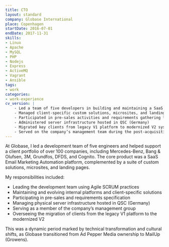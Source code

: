```yaml
---
title: CTO
layout: standard
company: Globase International
place: Copenhagen
startDate: 2016-07-01
endDate: 2017-11-31
skills:
- Linux
- Apache
- MySQL
- PHP
- Nodejs
- Express
- ActiveMQ
- Vagrant
- Ansible
tags:
- work
categories:
- work-experience
cv_version: |
    - Led a team of five developers in building and maintaining a SaaS Email Marketing Automation platform used by over 100 clients, including Mercedes-Benz, Bang & Olufsen, 3M, DFDS and Grundfos
    - Managed client-specific custom solutions, microsites, and landing pages alongside the core platform
    - Participated in pre-sales activities and requirements gathering for enterprise clients
    - Administered server infrastructure hosted in QSC (Germany)
    - Migrated key clients from legacy V1 platform to modernized V2 system
    - Served on the company’s management team during the post-acquisition transition to Growens
---
```


At Globase, I led a development team of five engineers and helped support a client portfolio of over 100 companies, including Mercedes-Benz, Bang & Olufsen, 3M, Grundfos, DFDS, and Cognito. The core product was a SaaS Email Marketing Automation platform, complemented by a suite of custom solutions, microsites, and landing pages.

My responsibilities included:

* Leading the development team using Agile SCRUM practices
* Maintaining and evolving internal platforms and client-specific solutions
* Participating in pre-sales and requirements specification
* Managing physical server infrastructure hosted in QSC (Germany)
* Serving as a member of the company’s management group
* Overseeing the migration of clients from the legacy V1 platform to the modernized V2

This was a dynamic period marked by technical transformation and cultural shifts, as Globase transitioned from Ad Pepper Media ownership to MailUp (Growens).



